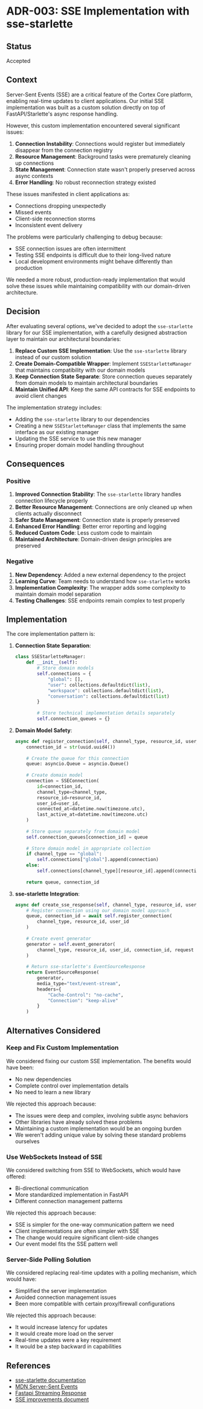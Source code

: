 # ADR-003: SSE Implementation with sse-starlette

## Status

Accepted

## Context

Server-Sent Events (SSE) are a critical feature of the Cortex Core platform, enabling real-time updates to client applications. Our initial SSE implementation was built as a custom solution directly on top of FastAPI/Starlette's async response handling.

However, this custom implementation encountered several significant issues:

1. **Connection Instability**: Connections would register but immediately disappear from the connection registry
2. **Resource Management**: Background tasks were prematurely cleaning up connections
3. **State Management**: Connection state wasn't properly preserved across async contexts
4. **Error Handling**: No robust reconnection strategy existed

These issues manifested in client applications as:
- Connections dropping unexpectedly
- Missed events
- Client-side reconnection storms
- Inconsistent event delivery

The problems were particularly challenging to debug because:
- SSE connection issues are often intermittent
- Testing SSE endpoints is difficult due to their long-lived nature
- Local development environments might behave differently than production

We needed a more robust, production-ready implementation that would solve these issues while maintaining compatibility with our domain-driven architecture.

## Decision

After evaluating several options, we've decided to adopt the `sse-starlette` library for our SSE implementation, with a carefully designed abstraction layer to maintain our architectural boundaries:

1. **Replace Custom SSE Implementation**: Use the `sse-starlette` library instead of our custom solution
2. **Create Domain-Compatible Wrapper**: Implement `SSEStarletteManager` that maintains compatibility with our domain models
3. **Keep Connection State Separate**: Store connection queues separately from domain models to maintain architectural boundaries
4. **Maintain Unified API**: Keep the same API contracts for SSE endpoints to avoid client changes

The implementation strategy includes:
- Adding the `sse-starlette` library to our dependencies
- Creating a new `SSEStarletteManager` class that implements the same interface as our existing manager
- Updating the SSE service to use this new manager
- Ensuring proper domain model handling throughout

## Consequences

### Positive

1. **Improved Connection Stability**: The `sse-starlette` library handles connection lifecycle properly
2. **Better Resource Management**: Connections are only cleaned up when clients actually disconnect
3. **Safer State Management**: Connection state is properly preserved
4. **Enhanced Error Handling**: Better error reporting and logging
5. **Reduced Custom Code**: Less custom code to maintain
6. **Maintained Architecture**: Domain-driven design principles are preserved

### Negative

1. **New Dependency**: Added a new external dependency to the project
2. **Learning Curve**: Team needs to understand how `sse-starlette` works
3. **Implementation Complexity**: The wrapper adds some complexity to maintain domain model separation
4. **Testing Challenges**: SSE endpoints remain complex to test properly

## Implementation

The core implementation pattern is:

1. **Connection State Separation**:
   ```python
   class SSEStarletteManager:
       def __init__(self):
           # Store domain models
           self.connections = {
               "global": [],
               "user": collections.defaultdict(list),
               "workspace": collections.defaultdict(list),
               "conversation": collections.defaultdict(list)
           }
           
           # Store technical implementation details separately
           self.connection_queues = {}
   ```

2. **Domain Model Safety**:
   ```python
   async def register_connection(self, channel_type, resource_id, user_id):
       connection_id = str(uuid.uuid4())
       
       # Create the queue for this connection
       queue: asyncio.Queue = asyncio.Queue()
       
       # Create domain model
       connection = SSEConnection(
           id=connection_id,
           channel_type=channel_type,
           resource_id=resource_id,
           user_id=user_id,
           connected_at=datetime.now(timezone.utc),
           last_active_at=datetime.now(timezone.utc)
       )
       
       # Store queue separately from domain model
       self.connection_queues[connection_id] = queue
       
       # Store domain model in appropriate collection
       if channel_type == "global":
           self.connections["global"].append(connection)
       else:
           self.connections[channel_type][resource_id].append(connection)
           
       return queue, connection_id
   ```

3. **sse-starlette Integration**:
   ```python
   async def create_sse_response(self, channel_type, resource_id, user_id, request):
       # Register connection using our domain model approach
       queue, connection_id = await self.register_connection(
           channel_type, resource_id, user_id
       )
       
       # Create event generator
       generator = self.event_generator(
           channel_type, resource_id, user_id, connection_id, request
       )
       
       # Return sse-starlette's EventSourceResponse
       return EventSourceResponse(
           generator,
           media_type="text/event-stream",
           headers={
               "Cache-Control": "no-cache",
               "Connection": "keep-alive"
           }
       )
   ```

## Alternatives Considered

### Keep and Fix Custom Implementation

We considered fixing our custom SSE implementation. The benefits would have been:
- No new dependencies
- Complete control over implementation details
- No need to learn a new library

We rejected this approach because:
- The issues were deep and complex, involving subtle async behaviors
- Other libraries have already solved these problems
- Maintaining a custom implementation would be an ongoing burden
- We weren't adding unique value by solving these standard problems ourselves

### Use WebSockets Instead of SSE

We considered switching from SSE to WebSockets, which would have offered:
- Bi-directional communication
- More standardized implementation in FastAPI
- Different connection management patterns

We rejected this approach because:
- SSE is simpler for the one-way communication pattern we need
- Client implementations are often simpler with SSE
- The change would require significant client-side changes
- Our event model fits the SSE pattern well

### Server-Side Polling Solution

We considered replacing real-time updates with a polling mechanism, which would have:
- Simplified the server implementation
- Avoided connection management issues
- Been more compatible with certain proxy/firewall configurations

We rejected this approach because:
- It would increase latency for updates
- It would create more load on the server
- Real-time updates were a key requirement
- It would be a step backward in capabilities

## References

- [sse-starlette documentation](https://github.com/sysid/sse-starlette)
- [MDN Server-Sent Events](https://developer.mozilla.org/en-US/docs/Web/API/Server-sent_events)
- [Fastapi Streaming Response](https://fastapi.tiangolo.com/advanced/custom-response/#streamingresponse)
- [SSE improvements document](../SSE_IMPROVEMENTS.md)